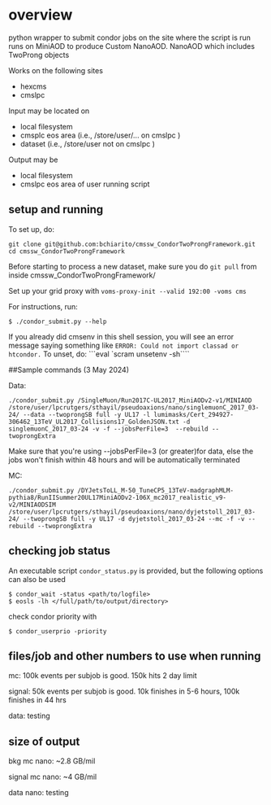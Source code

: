 # overview

python wrapper to submit condor jobs on the site where the script is run
runs on MiniAOD to produce Custom NanoAOD. NanoAOD which includes TwoProng objects

Works on the following sites
* hexcms
* cmslpc

Input may be located on
* local filesystem
* cmsplc eos area (i.e., /store/user/... on cmslpc )
* dataset (i.e., /store/user not on cmslpc )

Output may be
* local filesystem
* cmslpc eos area of user running script

## setup and running 

To set up, do: 
```
git clone git@github.com:bchiarito/cmssw_CondorTwoProngFramework.git
cd cmssw_CondorTwoProngFramework
```

Before starting to process a new dataset, make sure you do ```git pull``` from inside cmssw_CondorTwoProngFramework/

Set up your grid proxy with ```voms-proxy-init --valid 192:00 -voms cms```

For instructions, run:
```
$ ./condor_submit.py --help
```

If you already did cmsenv in this shell session, you will see an error message saying something like ```ERROR: Could not import classad or htcondor.``` To unset, do: 
```eval `scram unsetenv -sh````

##Sample commands (3 May 2024)

Data: 
```
./condor_submit.py /SingleMuon/Run2017C-UL2017_MiniAODv2-v1/MINIAOD /store/user/lpcrutgers/sthayil/pseudoaxions/nano/singlemuonC_2017_03-24/ --data --twoprongSB full -y UL17 -l lumimasks/Cert_294927-306462_13TeV_UL2017_Collisions17_GoldenJSON.txt -d singlemuonC_2017_03-24 -v -f --jobsPerFile=3  --rebuild --twoprongExtra
```
Make sure that you're using --jobsPerFile=3 (or greater)for data, else the jobs won't finish within 48 hours and will be automatically terminated

MC:
```
./condor_submit.py /DYJetsToLL_M-50_TuneCP5_13TeV-madgraphMLM-pythia8/RunIISummer20UL17MiniAODv2-106X_mc2017_realistic_v9-v2/MINIAODSIM /store/user/lpcrutgers/sthayil/pseudoaxions/nano/dyjetstoll_2017_03-24/ --twoprongSB full -y UL17 -d dyjetstoll_2017_03-24 --mc -f -v --rebuild --twoprongExtra
```

## checking job status

An executable script ``condor_status.py`` is provided, but the following options can also be used
```
$ condor_wait -status <path/to/logfile>
$ eosls -lh </full/path/to/output/directory>
```
check condor priority with
```
$ condor_userprio -priority
```
## files/job and other numbers to use when running

mc: 100k events per subjob is good. 150k hits 2 day limit

signal: 50k events per subjob is good. 10k finishes in 5-6 hours, 100k finishes in 44 hrs

data: testing

## size of output

bkg mc nano: ~2.8 GB/mil

signal mc nano: ~4 GB/mil

data nano: testing
